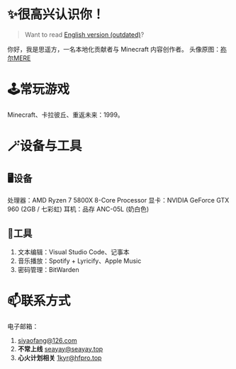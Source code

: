 # ✨很高兴认识你！

> Want to read [English version (outdated)](https://github.com/Seayay/Seayay/blob/main/README_en.md)?

你好，我是思遥方，一名本地化贡献者与 Minecraft 内容创作者。
头像原图：[祢尔MERE](https://miermere.lofter.com/post/4d02bec5_2baaed818)

# 🕹️常玩游戏

Minecraft、卡拉彼丘、重返未来：1999。

# 🪄设备与工具

## 🖥️设备

处理器：AMD Ryzen 7 5800X 8-Core Processor
显卡：NVIDIA GeForce GTX 960 (2GB / 七彩虹)
耳机：品存 ANC-05L (奶白色)

## 🔧工具

1. 文本编辑：Visual Studio Code、记事本
2. 音乐播放：Spotify + Lyricify、Apple Music
3. 密码管理：BitWarden

# 📫联系方式

电子邮箱：

1. [siyaofang@126.com](mailto://siyaofang@126.com)
2. **不常上线** [seayay@seayay.top](mailto://seayay@seayay.top)
3. **心火计划相关** [1kyr@hfpro.top](mailto://seayay@hfpro.top)
